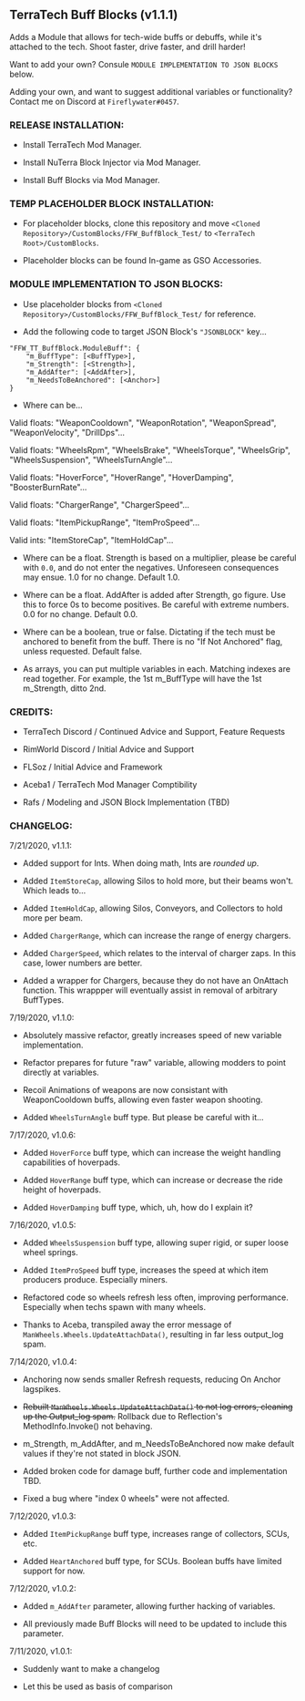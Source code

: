 ## TerraTech Buff Blocks (v1.1.1)

Adds a Module that allows for tech-wide buffs or debuffs, while it's attached to the tech. Shoot faster, drive faster, and drill harder! 

Want to add your own? Consule `MODULE IMPLEMENTATION TO JSON BLOCKS` below.

Adding your own, and want to suggest additional variables or functionality? Contact me on Discord at `Fireflywater#0457`.

### RELEASE INSTALLATION:

* Install TerraTech Mod Manager.

* Install NuTerra Block Injector via Mod Manager.

* Install Buff Blocks via Mod Manager.

### TEMP PLACEHOLDER BLOCK INSTALLATION: 

* For placeholder blocks, clone this repository and move `<Cloned Repository>/CustomBlocks/FFW_BuffBlock_Test/` to `<TerraTech Root>/CustomBlocks`.

* Placeholder blocks can be found In-game as GSO Accessories.

### MODULE IMPLEMENTATION TO JSON BLOCKS: 

* Use placeholder blocks from `<Cloned Repository>/CustomBlocks/FFW_BuffBlock_Test/` for reference.

* Add the following code to target JSON Block's `"JSONBLOCK"` key...

```
"FFW_TT_BuffBlock.ModuleBuff": {
	"m_BuffType": [<BuffType>],
	"m_Strength": [<Strength>],
	"m_AddAfter": [<AddAfter>],
	"m_NeedsToBeAnchored": [<Anchor>]
}
```

* Where <BuffType> can be...

Valid floats: "WeaponCooldown", "WeaponRotation", "WeaponSpread", "WeaponVelocity", "DrillDps"...

Valid floats: "WheelsRpm", "WheelsBrake", "WheelsTorque", "WheelsGrip", "WheelsSuspension", "WheelsTurnAngle"...

Valid floats: "HoverForce", "HoverRange", "HoverDamping", "BoosterBurnRate"...

Valid floats: "ChargerRange", "ChargerSpeed"...

Valid floats: "ItemPickupRange", "ItemProSpeed"...

Valid ints: "ItemStoreCap", "ItemHoldCap"...

* Where <Strength> can be a float. Strength is based on a multiplier, please be careful with `0.0`, and do not enter the negatives. Unforeseen consequences may ensue. 1.0 for no change. Default 1.0.

* Where <AddAfter> can be a float. AddAfter is added after Strength, go figure. Use this to force 0s to become positives. Be careful with extreme numbers. 0.0 for no change. Default 0.0.

* Where <Anchor> can be a boolean, true or false. Dictating if the tech must be anchored to benefit from the buff. There is no "If Not Anchored" flag, unless requested. Default false.

* As arrays, you can put multiple variables in each. Matching indexes are read together. For example, the 1st m_BuffType will have the 1st m_Strength, ditto 2nd.

### CREDITS: 

* TerraTech Discord / Continued Advice and Support, Feature Requests

* RimWorld Discord / Initial Advice and Support

* FLSoz / Initial Advice and Framework

* Aceba1 / TerraTech Mod Manager Comptibility

* Rafs / Modeling and JSON Block Implementation (TBD)

### CHANGELOG:
7/21/2020, v1.1.1:

* Added support for Ints. When doing math, Ints are *rounded up*. 

* Added `ItemStoreCap`, allowing Silos to hold more, but their beams won't. Which leads to...

* Added `ItemHoldCap`, allowing Silos, Conveyors, and Collectors to hold more per beam.

* Added `ChargerRange`, which can increase the range of energy chargers.

* Added `ChargerSpeed`, which relates to the interval of charger zaps. In this case, lower numbers are better.

* Added a wrapper for Chargers, because they do not have an OnAttach function. This wrappper will eventually assist in removal of arbitrary BuffTypes.

7/19/2020, v1.1.0:

* Absolutely massive refactor, greatly increases speed of new variable implementation.

* Refactor prepares for future "raw" variable, allowing modders to point directly at variables.

* Recoil Animations of weapons are now consistant with WeaponCooldown buffs, allowing even faster weapon shooting.

* Added `WheelsTurnAngle` buff type. But please be careful with it...

7/17/2020, v1.0.6:

* Added `HoverForce` buff type, which can increase the weight handling capabilities of hoverpads.

* Added `HoverRange` buff type, which can increase or decrease the ride height of hoverpads.

* Added `HoverDamping` buff type, which, uh, how do I explain it?

7/16/2020, v1.0.5:

* Added `WheelsSuspension` buff type, allowing super rigid, or super loose wheel springs.

* Added `ItemProSpeed` buff type, increases the speed at which item producers produce. Especially miners.

* Refactored code so wheels refresh less often, improving performance. Especially when techs spawn with many wheels.

* Thanks to Aceba, transpiled away the error message of `ManWheels.Wheels.UpdateAttachData()`, resulting in far less output_log spam.

7/14/2020, v1.0.4:

* Anchoring now sends smaller Refresh requests, reducing On Anchor lagspikes.

* ~~Rebuilt `ManWheels.Wheels.UpdateAttachData()` to not log errors, cleaning up the Output_log spam.~~ Rollback due to Reflection's MethodInfo.Invoke() not behaving.

* m_Strength, m_AddAfter, and m_NeedsToBeAnchored now make default values if they're not stated in block JSON.

* Added broken code for damage buff, further code and implementation TBD.

* Fixed a bug where "index 0 wheels" were not affected.

7/12/2020, v1.0.3:

* Added `ItemPickupRange` buff type, increases range of collectors, SCUs, etc.

* Added `HeartAnchored` buff type, for SCUs. Boolean buffs have limited support for now.

7/12/2020, v1.0.2:

* Added `m_AddAfter` parameter, allowing further hacking of variables.

* All previously made Buff Blocks will need to be updated to include this parameter.

7/11/2020, v1.0.1:

* Suddenly want to make a changelog

* Let this be used as basis of comparison